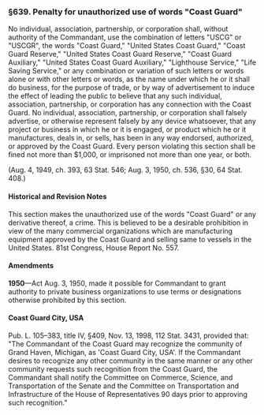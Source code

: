 ### §639. Penalty for unauthorized use of words "Coast Guard" ###

No individual, association, partnership, or corporation shall, without authority of the Commandant, use the combination of letters "USCG" or "USCGR", the words "Coast Guard," "United States Coast Guard," "Coast Guard Reserve," "United States Coast Guard Reserve," "Coast Guard Auxiliary," "United States Coast Guard Auxiliary," "Lighthouse Service," "Life Saving Service," or any combination or variation of such letters or words alone or with other letters or words, as the name under which he or it shall do business, for the purpose of trade, or by way of advertisement to induce the effect of leading the public to believe that any such individual, association, partnership, or corporation has any connection with the Coast Guard. No individual, association, partnership, or corporation shall falsely advertise, or otherwise represent falsely by any device whatsoever, that any project or business in which he or it is engaged, or product which he or it manufactures, deals in, or sells, has been in any way endorsed, authorized, or approved by the Coast Guard. Every person violating this section shall be fined not more than $1,000, or imprisoned not more than one year, or both.

(Aug. 4, 1949, ch. 393, 63 Stat. 546; Aug. 3, 1950, ch. 536, §30, 64 Stat. 408.)

#### Historical and Revision Notes ####

This section makes the unauthorized use of the words "Coast Guard" or any derivative thereof, a crime. This is believed to be a desirable prohibition in view of the many commercial organizations which are manufacturing equipment approved by the Coast Guard and selling same to vessels in the United States. 81st Congress, House Report No. 557.

#### Amendments ####

**1950**—Act Aug. 3, 1950, made it possible for Commandant to grant authority to private business organizations to use terms or designations otherwise prohibited by this section.

#### Coast Guard City, USA ####

Pub. L. 105–383, title IV, §409, Nov. 13, 1998, 112 Stat. 3431, provided that: "The Commandant of the Coast Guard may recognize the community of Grand Haven, Michigan, as 'Coast Guard City, USA'. If the Commandant desires to recognize any other community in the same manner or any other community requests such recognition from the Coast Guard, the Commandant shall notify the Committee on Commerce, Science, and Transportation of the Senate and the Committee on Transportation and Infrastructure of the House of Representatives 90 days prior to approving such recognition."